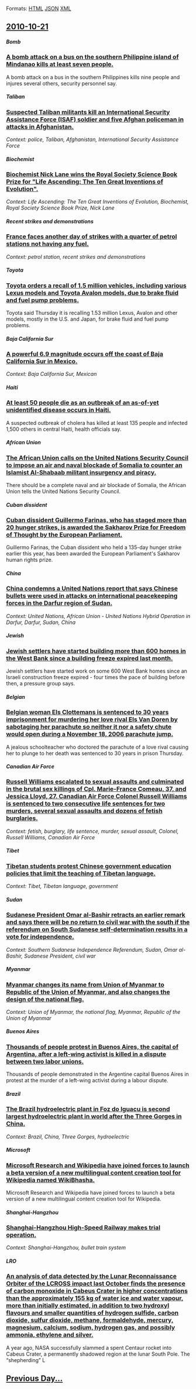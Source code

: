 
Formats: [HTML](2010/10/21/index.html)  [JSON](2010/10/21/index.json)  [XML](2010/10/21/index.xml)  

## [2010-10-21](/news/2010/10/21/index.md)

##### Bomb
### [A bomb attack on a bus on the southern Philippine island of Mindanao kills at least seven people. ](/news/2010/10/21/a-bomb-attack-on-a-bus-on-the-southern-philippine-island-of-mindanao-kills-at-least-seven-people.md)
A bomb attack on a bus in the southern Philippines kills nine people and injures several others, security personnel say.

##### Taliban
### [Suspected Taliban militants kill an International Security Assistance Force (ISAF) soldier and five Afghan policeman in attacks in Afghanistan. ](/news/2010/10/21/suspected-taliban-militants-kill-an-international-security-assistance-force-isaf-soldier-and-five-afghan-policeman-in-attacks-in-afghanist.md)
_Context: police, Taliban, Afghanistan, International Security Assistance Force_

##### Biochemist
### [Biochemist Nick Lane wins the Royal Society Science Book Prize for "Life Ascending: The Ten Great Inventions of Evolution". ](/news/2010/10/21/biochemist-nick-lane-wins-the-royal-society-science-book-prize-for-life-ascending-the-ten-great-inventions-of-evolution.md)
_Context: Life Ascending: The Ten Great Inventions of Evolution, Biochemist, Royal Society Science Book Prize, Nick Lane_

##### Recent strikes and demonstrations
### [France faces another day of strikes with a quarter of petrol stations not having any fuel. ](/news/2010/10/21/france-faces-another-day-of-strikes-with-a-quarter-of-petrol-stations-not-having-any-fuel.md)
_Context: petrol station, recent strikes and demonstrations_

##### Toyota
### [Toyota orders a recall of 1.5 million vehicles, including various Lexus models and Toyota Avalon models, due to brake fluid and fuel pump problems. ](/news/2010/10/21/toyota-orders-a-recall-of-1-5-million-vehicles-including-various-lexus-models-and-toyota-avalon-models-due-to-brake-fluid-and-fuel-pump-pr.md)
Toyota said Thursday it is recalling 1.53 million Lexus, Avalon and other models, mostly in the U.S. and Japan, for brake fluid and fuel pump problems.

##### Baja California Sur
### [A powerful 6.9 magnitude occurs off the coast of Baja California Sur in Mexico. ](/news/2010/10/21/a-powerful-6-9-magnitude-occurs-off-the-coast-of-baja-california-sur-in-mexico.md)
_Context: Baja California Sur, Mexican_

##### Haiti
### [At least 50 people die as an outbreak of an as-of-yet unidentified disease occurs in Haiti. ](/news/2010/10/21/at-least-50-people-die-as-an-outbreak-of-an-as-of-yet-unidentified-disease-occurs-in-haiti.md)
A suspected outbreak of cholera has killed at least 135 people and infected 1,500 others in central Haiti, health officials say.

##### African Union
### [The African Union calls on the United Nations Security Council to impose an air and naval blockade of Somalia to counter an Islamist Al-Shabaab militant insurgency and piracy. ](/news/2010/10/21/the-african-union-calls-on-the-united-nations-security-council-to-impose-an-air-and-naval-blockade-of-somalia-to-counter-an-islamist-al-shab.md)
There should be a complete naval and air blockade of Somalia, the African Union tells the United Nations Security Council.

##### Cuban dissident
### [Cuban dissident Guillermo Farinas, who has staged more than 20 hunger strikes, is awarded the Sakharov Prize for Freedom of Thought by the European Parliament. ](/news/2010/10/21/cuban-dissident-guillermo-faria-as-who-has-staged-more-than-20-hunger-strikes-is-awarded-the-sakharov-prize-for-freedom-of-thought-by-the.md)
Guillermo Farinas, the Cuban dissident who held a 135-day hunger strike earlier this year, has been awarded the European Parliament&#039;s Sakharov human rights prize.

##### China
### [China condemns a United Nations report that says Chinese bullets were used in attacks on international peacekeeping forces in the Darfur region of Sudan. ](/news/2010/10/21/china-condemns-a-united-nations-report-that-says-chinese-bullets-were-used-in-attacks-on-international-peacekeeping-forces-in-the-darfur-reg.md)
_Context: United Nations, African Union - United Nations Hybrid Operation in Darfur, Darfur, Sudan, China_

##### Jewish
### [Jewish settlers have started building more than 600 homes in the West Bank since a building freeze expired last month. ](/news/2010/10/21/jewish-settlers-have-started-building-more-than-600-homes-in-the-west-bank-since-a-building-freeze-expired-last-month.md)
Jewish settlers have started work on some 600 West Bank homes since an Israeli construction freeze expired - four times the pace of building before then, a pressure group says.

##### Belgian
### [Belgian woman Els Clottemans is sentenced to 30 years imprisonment for murdering her love rival Els Van Doren by sabotaging her parachute so neither it nor a safety chute would open during a November 18, 2006 parachute jump. ](/news/2010/10/21/belgian-woman-els-clottemans-is-sentenced-to-30-years-imprisonment-for-murdering-her-love-rival-els-van-doren-by-sabotaging-her-parachute-so.md)
A jealous schoolteacher who doctored the parachute of a love rival causing her to plunge to her death was sentenced to 30 years in prison Thursday.

##### Canadian Air Force
### [Russell Williams escalated to sexual assaults and culminated in the brutal sex killings of Cpl. Marie-France Comeau, 37, and Jessica Lloyd, 27. Canadian Air Force Colonel Russell Williams is sentenced to two consecutive life sentences for two murders, several sexual assaults and dozens of fetish burglaries. ](/news/2010/10/21/russell-williams-escalated-to-sexual-assaults-and-culminated-in-the-brutal-sex-killings-of-cpl-marie-france-comeau-37-and-jessica-lloyd.md)
_Context: fetish, burglary, life sentence, murder, sexual assault, Colonel, Russell Williams, Canadian Air Force_

##### Tibet
### [Tibetan students protest Chinese government education policies that limit the teaching of Tibetan language. ](/news/2010/10/21/tibetan-students-protest-chinese-government-education-policies-that-limit-the-teaching-of-tibetan-language.md)
_Context: Tibet, Tibetan language, government_

##### Sudan
### [Sudanese President Omar al-Bashir retracts an earlier remark and says there will be no return to civil war with the south if the referendum on South Sudanese self-determination results in a vote for independence.](/news/2010/10/21/sudanese-president-omar-al-bashir-retracts-an-earlier-remark-and-says-there-will-be-no-return-to-civil-war-with-the-south-if-the-referendum.md)
_Context: Southern Sudanese Independence Referendum, Sudan, Omar al-Bashir, Sudanese President, civil war_

##### Myanmar
### [Myanmar changes its name from Union of Myanmar to Republic of the Union of Myanmar, and also changes the design of the national flag. ](/news/2010/10/21/myanmar-changes-its-name-from-union-of-myanmar-to-republic-of-the-union-of-myanmar-and-also-changes-the-design-of-the-national-flag.md)
_Context: Union of Myanmar, the national flag, Myanmar, Republic of the Union of Myanmar_

##### Buenos Aires
### [Thousands of people protest in Buenos Aires, the capital of Argentina, after a left-wing activist is killed in a dispute between two labor unions. ](/news/2010/10/21/thousands-of-people-protest-in-buenos-aires-the-capital-of-argentina-after-a-left-wing-activist-is-killed-in-a-dispute-between-two-labor-u.md)
Thousands of people demonstrated in the Argentine capital Buenos Aires in protest at the murder of a left-wing activist during a labour dispute.

##### Brazil
### [The Brazil hydroelectric plant in Foz do Iguacu is second largest hydroelectric plant in world after the Three Gorges in China. ](/news/2010/10/21/the-brazil-hydroelectric-plant-in-foz-do-iguacu-is-second-largest-hydroelectric-plant-in-world-after-the-three-gorges-in-china.md)
_Context: Brazil, China, Three Gorges, hydroelectric_

##### Microsoft
### [Microsoft Research and Wikipedia have joined forces to launch a beta version of a new multilingual content creation tool for Wikipedia named WikiBhasha. ](/news/2010/10/21/microsoft-research-and-wikipedia-have-joined-forces-to-launch-a-beta-version-of-a-new-multilingual-content-creation-tool-for-wikipedia-named.md)
Microsoft Research and Wikipedia have joined forces to launch a beta version of a new multilingual content creation tool for Wikipedia.

##### Shanghai-Hangzhou
### [Shanghai-Hangzhou High-Speed Railway makes trial operation. ](/news/2010/10/21/shanghai-hangzhou-high-speed-railway-makes-trial-operation.md)
_Context: Shanghai-Hangzhou, bullet train system_

##### LRO
### [An analysis of data detected by the Lunar Reconnaissance Orbiter of the LCROSS impact last October finds the presence of carbon monoxide in Cabeus Crater in higher concentrations than the approximately 155 kg of water ice and water vapour, more than initially estimated, in addition to two hydroxyl flavours and smaller quantities of hydrogen sulfide, carbon dioxide, sulfur dioxide, methane, formaldehyde, mercury, magnesium, calcium, sodium, hydrogen gas, and possibly ammonia, ethylene and silver. ](/news/2010/10/21/an-analysis-of-data-detected-by-the-lunar-reconnaissance-orbiter-of-the-lcross-impact-last-october-finds-the-presence-of-carbon-monoxide-in.md)
A year ago, NASA successfully slammed a spent Centaur rocket into Cabeus Crater, a permanently shadowed region at the lunar South Pole. The “shepherding” L

## [Previous Day...](/news/2010/10/20/index.md)


